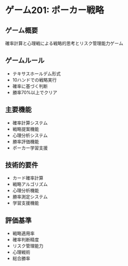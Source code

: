# ゲーム201: ポーカー戦略

## ゲーム概要
確率計算と心理戦による戦略的思考とリスク管理能力ゲーム

## ゲームルール
- テキサスホールデム形式
- 10ハンドでの戦略実行
- 確率に基づく判断
- 勝率70%以上でクリア

## 主要機能
- 確率計算システム
- 戦略提案機能
- 心理分析システム
- 勝率評価機能
- ポーカー学習支援

## 技術的要件
- カード確率計算
- 戦略アルゴリズム
- 心理分析機能
- 勝率測定システム
- 学習支援機能

## 評価基準
- 戦略適用率
- 確率判断精度
- リスク管理能力
- 心理戦術
- 総合勝率